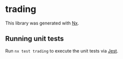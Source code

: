 # trading

This library was generated with [Nx](https://nx.dev).

## Running unit tests

Run `nx test trading` to execute the unit tests via [Jest](https://jestjs.io).
